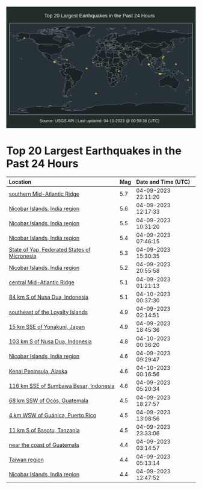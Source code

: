![Map](./map.png)

# Top 20 Largest Earthquakes in the Past 24 Hours

| Location | Mag | Date and Time (UTC) |
|:---|:---|:---|
| [southern Mid-Atlantic Ridge](https://earthquake.usgs.gov/earthquakes/eventpage/us6000k34x) | 5.7 | 04-09-2023 22:11:20 |
| [Nicobar Islands, India region](https://earthquake.usgs.gov/earthquakes/eventpage/us6000k314) | 5.6 | 04-09-2023 12:17:33 |
| [Nicobar Islands, India region](https://earthquake.usgs.gov/earthquakes/eventpage/us6000k2zy) | 5.5 | 04-09-2023 10:31:20 |
| [Nicobar Islands, India region](https://earthquake.usgs.gov/earthquakes/eventpage/us6000k2z6) | 5.4 | 04-09-2023 07:46:15 |
| [State of Yap, Federated States of Micronesia](https://earthquake.usgs.gov/earthquakes/eventpage/us6000k32y) | 5.3 | 04-09-2023 15:30:35 |
| [Nicobar Islands, India region](https://earthquake.usgs.gov/earthquakes/eventpage/us6000k34r) | 5.2 | 04-09-2023 20:55:58 |
| [central Mid-Atlantic Ridge](https://earthquake.usgs.gov/earthquakes/eventpage/us6000k2xs) | 5.1 | 04-09-2023 01:21:13 |
| [84 km S of Nusa Dua, Indonesia](https://earthquake.usgs.gov/earthquakes/eventpage/us6000k36r) | 5.1 | 04-10-2023 00:37:30 |
| [southeast of the Loyalty Islands](https://earthquake.usgs.gov/earthquakes/eventpage/us6000k2xz) | 4.9 | 04-09-2023 02:14:51 |
| [15 km SSE of Yonakuni, Japan](https://earthquake.usgs.gov/earthquakes/eventpage/us6000k341) | 4.9 | 04-09-2023 18:45:36 |
| [103 km S of Nusa Dua, Indonesia](https://earthquake.usgs.gov/earthquakes/eventpage/us6000k36p) | 4.8 | 04-10-2023 00:36:20 |
| [Nicobar Islands, India region](https://earthquake.usgs.gov/earthquakes/eventpage/us6000k2zp) | 4.6 | 04-09-2023 09:29:47 |
| [Kenai Peninsula, Alaska](https://earthquake.usgs.gov/earthquakes/eventpage/ak0234ldu94w) | 4.6 | 04-10-2023 00:16:56 |
| [116 km SSE of Sumbawa Besar, Indonesia](https://earthquake.usgs.gov/earthquakes/eventpage/us6000k2yt) | 4.6 | 04-09-2023 05:20:34 |
| [68 km SSW of Ocós, Guatemala](https://earthquake.usgs.gov/earthquakes/eventpage/us6000k33w) | 4.5 | 04-09-2023 18:27:57 |
| [4 km WSW of Guánica, Puerto Rico](https://earthquake.usgs.gov/earthquakes/eventpage/pr2023099000) | 4.5 | 04-09-2023 13:08:56 |
| [11 km S of Basotu, Tanzania](https://earthquake.usgs.gov/earthquakes/eventpage/us6000k35q) | 4.5 | 04-09-2023 23:33:06 |
| [near the coast of Guatemala](https://earthquake.usgs.gov/earthquakes/eventpage/us6000k2y8) | 4.4 | 04-09-2023 03:14:57 |
| [Taiwan region](https://earthquake.usgs.gov/earthquakes/eventpage/us6000k2yw) | 4.4 | 04-09-2023 05:13:14 |
| [Nicobar Islands, India region](https://earthquake.usgs.gov/earthquakes/eventpage/us6000k31k) | 4.4 | 04-09-2023 12:47:52 |
